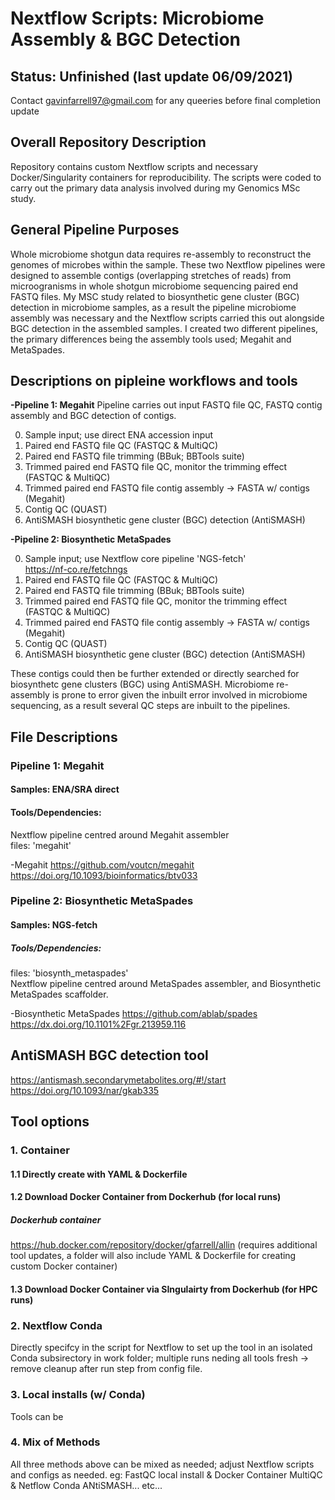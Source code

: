 # Nextflow Scripts: Microbiome Assembly & BGC Detection 
## Status: Unfinished (last update 06/09/2021)
Contact gavinfarrell97@gmail.com for any queeries before final completion update

## Overall Repository Description
Repository contains custom Nextflow scripts and necessary Docker/Singularity containers for reproducibility. The scripts were coded to carry out the primary data analysis involved during my Genomics MSc study. 

## General Pipeline Purposes
Whole microbiome shotgun data requires re-assembly to reconstruct the genomes of microbes within the sample. These two Nextflow pipelines were designed to assemble contigs (overlapping stretches of reads) from microogranisms in whole shotgun microbiome sequencing paired end FASTQ files. My MSC study related to biosynthetic gene cluster (BGC) detection in microbiome samples, as a result the pipeline microbiome assembly was necessary and the Nextflow scripts carried this out alongside BGC detection in the assembled samples. I created two different pipelines, the primary differences being the assembly tools used; Megahit and MetaSpades. 

## Descriptions on pipleine workflows and tools 

****-Pipeline 1: Megahit****
Pipeline carries out input FASTQ file QC, FASTQ contig assembly and BGC detection of contigs.

0. Sample input; use direct ENA accession input
1. Paired end FASTQ file QC (FASTQC & MultiQC)
2. Paired end FASTQ file trimming (BBuk; BBTools suite)
3. Trimmed paired end FASTQ file QC, monitor the trimming effect (FASTQC & MultiQC)
4. Trimmed paired end FASTQ file contig assembly -> FASTA w/ contigs (Megahit)
5. Contig QC (QUAST)
6. AntiSMASH biosynthetic gene cluster (BGC) detection (AntiSMASH)

****-Pipeline 2: Biosynthetic MetaSpades****

0. Sample input; use Nextflow core pipeline 'NGS-fetch' <br/>
https://nf-co.re/fetchngs
2. Paired end FASTQ file QC (FASTQC & MultiQC)
3. Paired end FASTQ file trimming (BBuk; BBTools suite)
4. Trimmed paired end FASTQ file QC, monitor the trimming effect (FASTQC & MultiQC)
5. Trimmed paired end FASTQ file contig assembly -> FASTA w/ contigs (Megahit)
6. Contig QC (QUAST)
7. AntiSMASH biosynthetic gene cluster (BGC) detection (AntiSMASH)

These contigs could then be further extended or directly searched for biosynthetc gene clusters (BGC) using AntiSMASH. Microbiome re-assembly is prone to error given the inbuilt error involved in microbiome sequencing, as a result several QC steps are inbuilt to the pipelines.

## File Descriptions
### Pipeline 1: Megahit
#### Samples: ENA/SRA direct 

#### Tools/Dependencies:

Nextflow pipeline centred around Megahit assembler <br /> 
files: 'megahit'

-Megahit
https://github.com/voutcn/megahit
https://doi.org/10.1093/bioinformatics/btv033

### Pipeline 2: Biosynthetic MetaSpades
#### Samples: NGS-fetch

##### Tools/Dependencies:

files: 'biosynth_metaspades' <br /> 
Nextflow pipeline centred around MetaSpades assembler, and Biosynthetic MetaSpades scaffolder.

-Biosynthetic MetaSpades
https://github.com/ablab/spades
https://dx.doi.org/10.1101%2Fgr.213959.116

## AntiSMASH BGC detection tool
https://antismash.secondarymetabolites.org/#!/start
https://doi.org/10.1093/nar/gkab335


## Tool options
### 1. Container
#### 1.1 Directly create with YAML & Dockerfile
#### 1.2 Download Docker Container from Dockerhub (for local runs)
##### Dockerhub container 
https://hub.docker.com/repository/docker/gfarrell/allin 
(requires additional tool updates, a folder will also include YAML & Dockerfile for creating custom Docker container)

#### 1.3 Download Docker Container via SIngulairty from Dockerhub (for HPC runs)

### 2. Nextflow Conda
Directly specifcy in the script for Nextflow to set up the tool in an isolated Conda subsirectory in work folder; multiple runs neding all tools fresh -> remove cleanup after run step from config file.

### 3. Local installs (w/ Conda)
Tools can be 

### 4. Mix of Methods
All three methods above can be mixed as needed; adjust Nextflow scripts and configs as needed.
eg: FastQC local install & Docker Container MultiQC & Netflow Conda ANtiSMASH... etc...
